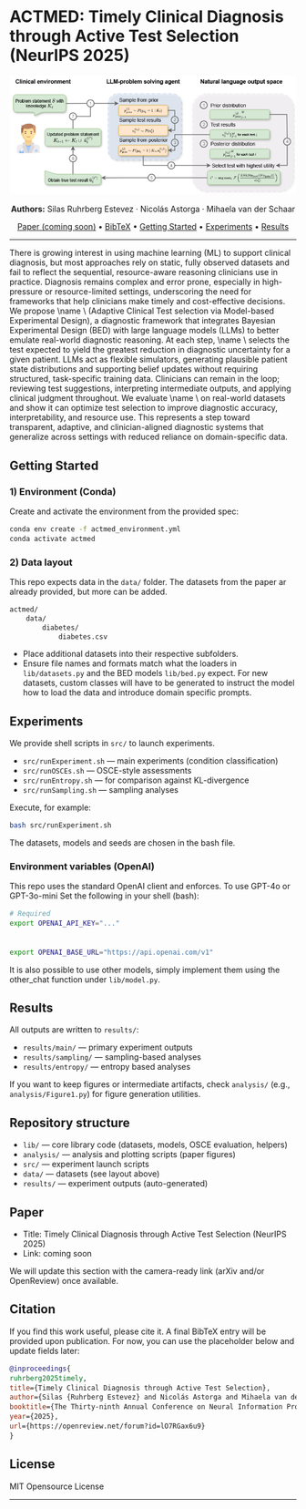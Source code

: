 # ACTMED: Timely Clinical Diagnosis through Active Test Selection (NeurIPS 2025)

<p align="center">
	<img src="./Overview.png" alt="ACT-Med overview diagram" width="850" />
</p>

<p align="center">
	<b>Authors:</b> Silas Ruhrberg Estevez · Nicolás Astorga · Mihaela van der Schaar
</p>

<p align="center">
	<a href="#paper">Paper (coming soon)</a> •
	<a href="#citation">BibTeX</a> •
	<a href="#getting-started">Getting Started</a> •
	<a href="#experiments">Experiments</a> •
	<a href="#results">Results</a>
</p>

---

There is growing interest in using machine learning (ML) to support clinical diagnosis, but most approaches rely on static, fully observed datasets and fail to reflect the sequential, resource-aware reasoning clinicians use in practice. Diagnosis remains complex and error prone, especially in high-pressure or resource-limited settings, underscoring the need for frameworks that help clinicians make timely and cost-effective decisions. We propose \name \ (Adaptive Clinical Test selection via Model-based Experimental Design), a diagnostic framework that integrates Bayesian Experimental Design (BED) with large language models (LLMs) to better emulate real-world diagnostic reasoning. At each step, \name \ selects the test expected to yield the greatest reduction in diagnostic uncertainty for a given patient. LLMs act as flexible simulators, generating plausible patient state distributions and supporting belief updates without requiring structured, task-specific training data. Clinicians can remain in the loop; reviewing test suggestions, interpreting intermediate outputs, and applying clinical judgment throughout. We evaluate \name \ on real-world datasets and show it can optimize test selection to improve diagnostic accuracy, interpretability, and resource use. This represents a step toward transparent, adaptive, and clinician-aligned diagnostic systems that generalize across settings with reduced reliance on domain-specific data.




## Getting Started

### 1) Environment (Conda)

Create and activate the environment from the provided spec:

```bash
conda env create -f actmed_environment.yml
conda activate actmed
```


### 2) Data layout

This repo expects data in the `data/` folder. The datasets from the paper ar already provided, but more can be added.

```
actmed/
	data/
		diabetes/
			diabetes.csv
```

- Place additional datasets into their respective subfolders.
- Ensure file names and formats match what the loaders in `lib/datasets.py` and the BED models `lib/bed.py` expect. For new datasets, custom classes will have to be generated to instruct the model how to load the data and introduce domain specific prompts.

## Experiments

We provide shell scripts in `src/` to launch experiments.

- `src/runExperiment.sh` — main experiments (condition classification)
- `src/runOSCEs.sh` — OSCE-style assessments
- `src/runEntropy.sh` — for comparison against KL-divergence
- `src/runSampling.sh` — sampling analyses 

Execute, for example:

```bash
bash src/runExperiment.sh
```
The datasets, models and seeds are chosen in the bash file.

### Environment variables (OpenAI)

This repo uses the standard OpenAI client and enforces.  To use GPT-4o or GPT-3o-mini Set the following in your shell (bash):

```bash
# Required
export OPENAI_API_KEY="..."


export OPENAI_BASE_URL="https://api.openai.com/v1"  
```

It is also possible to use other models, simply implement them using the other_chat function under `lib/model.py`.




## Results

All outputs are written to `results/`:

- `results/main/` — primary experiment outputs
- `results/sampling/` — sampling-based analyses
- `results/entropy/` — entropy based analyses

If you want to keep figures or intermediate artifacts, check `analysis/` (e.g., `analysis/Figure1.py`) for figure generation utilities.

## Repository structure

- `lib/` — core library code (datasets, models, OSCE evaluation, helpers)
- `analysis/` — analysis and plotting scripts (paper figures)
- `src/` — experiment launch scripts
- `data/` — datasets (see layout above)
- `results/` — experiment outputs (auto-generated)

## Paper

- Title: Timely Clinical Diagnosis through Active Test Selection (NeurIPS 2025)
- Link: coming soon

We will update this section with the camera-ready link (arXiv and/or OpenReview) once available.

## Citation

If you find this work useful, please cite it. A final BibTeX entry will be provided upon publication. For now, you can use the placeholder below and update fields later:

```bibtex
@inproceedings{
ruhrberg2025timely,
title={Timely Clinical Diagnosis through Active Test Selection},
author={Silas {Ruhrberg Estevez} and Nicolás Astorga and Mihaela van der Schaar},
booktitle={The Thirty-ninth Annual Conference on Neural Information Processing Systems},
year={2025},
url={https://openreview.net/forum?id=lO7RGax6u9}
}
```

## License

MIT Opensource License



---


